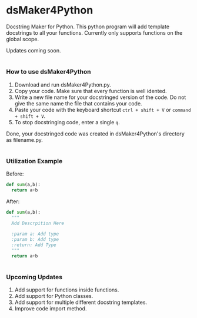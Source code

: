 # dsMaker4Python
Docstring Maker for Python. This python program will add template docstrings to all your functions. Currently only supports functions on the global scope.

Updates coming soon.
#
### How to use dsMaker4Python

1. Download and run dsMaker4Python.py.  
2. Copy your code. Make sure that every function is well idented.
3. Write a new file name for your docstringed version of the code. Do not give the same name the file that contains your code.
4. Paste your code with the keyboard shortcut `ctrl + shift + V` or `command + shift + V`.
5. To stop docstringing code, enter a single `q`.
   
Done, your docstringed code was created in dsMaker4Python's directory as filename.py.
#
### Utilization Example
Before:
```Python
def sum(a,b):
  return a+b
```
After:
```Python
def sum(a,b):
  """
  Add Descrpition Here
  
  :param a: Add type
  :param b: Add type
  :return: Add Type
  """
  return a+b
```
#

### Upcoming Updates
1. Add support for functions inside functions.
2. Add support for Python classes.
3. Add support for multiple different docstring templates.
4. Improve code import method.
